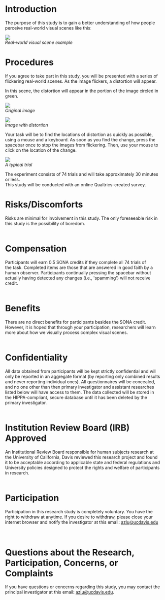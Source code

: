 # Introduction

The purpose of this study is to gain a better understanding of how people perceive real-world visual scenes like this:


![](https://alanzhihaolu.github.io/inverted-scenes/Images/consent_images/coffeemaker.jpg)  
_Real-world visual scene example_

  
# Procedures 

If you agree to take part in this study, you will be presented with a series of flickering real-world scenes. As the image flickers, a distortion will appear.

In this scene, the distortion will appear in the portion of the image circled in green.

![](https://alanzhihaolu.github.io/changeBlindness/FChange/fcb02/main/Images/example_a_w_visual.jpg)  
_Original image_  

![](https://alanzhihaolu.github.io/changeBlindness/FChange/fcb02/main/Images/example_b_w_visual.jpg)  
_Image with distortion_

  
Your task will be to find the locations of distortion as quickly as possible, using a mouse and a keyboard. As soon as you find the change, press the spacebar once to stop the images from flickering. Then, use your mouse to click on the location of the change.

  
![](https://alanzhihaolu.github.io/changeBlindness/FChange/fcb02/main/Images/trial_procedure.png)  
_A typical trial_

  
The experiment consists of 74 trials and will take approximately 30 minutes or less.  
This study will be conducted with an online Qualtrics-created survey.

# Risks/Discomforts
Risks are minimal for involvement in this study. The only foreseeable risk in this study is the possibility of boredom.   
 

# Compensation
Participants will earn 0.5 SONA credits if they complete all 74 trials of the task. Completed items are those that are answered in good faith by a human observer. Participants continually pressing the spacebar without actually having detected any changes (i.e., 'spamming') will not receive credit.  
 

# Benefits  
There are no direct benefits for participants besides the SONA credit. However, it is hoped that through your participation, researchers will learn more about how we visually process complex visual scenes.  
 

# Confidentiality
All data obtained from participants will be kept strictly confidential and will only be reported in an aggregate format (by reporting only combined results and never reporting individual ones). All questionnaires will be concealed, and no one other than then primary investigator and assistant researches listed below will have access to them. The data collected will be stored in the HIPPA-compliant, secure database until it has been deleted by the primary investigator.  
 

# Institution Review Board (IRB) Approved
An Institutional Review Board responsible for human subjects research at the University of California, Davis reviewed this research project and found it to be acceptable according to applicable state and federal regulations and University policies designed to protect the rights and welfare of participants in research.  
 

# Participation
Participation in this research study is completely voluntary. You have the right to withdraw at anytime. If you desire to withdraw, please close your internet browser and notify the investigator at this email: azlu@ucdavis.edu     
 

# Questions about the Research, Participation, Concerns, or Complaints
If you have questions or concerns regarding this study, you may contact the principal investigator at this email: azlu@ucdavis.edu.